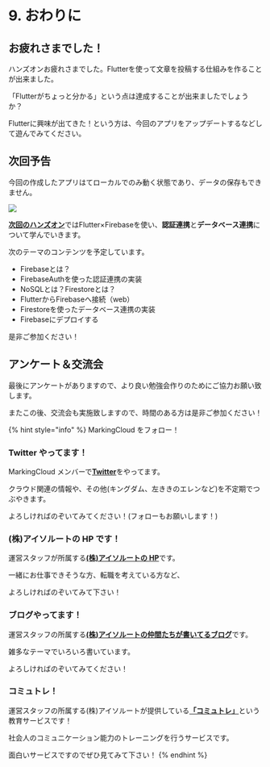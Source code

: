 # 9. おわりに

## お疲れさまでした！

ハンズオンお疲れさまでした。Flutterを使って文章を投稿する仕組みを作ることが出来ました。

「Flutterがちょっと分かる」という点は達成することが出来ましたでしょうか？

Flutterに興味が出てきた！という方は、今回のアプリをアップデートするなどして遊んでみてください。

## 次回予告

今回の作成したアプリはてローカルでのみ動く状態であり、データの保存もできません。

![](.gitbook/assets/2\_firebase\_2021\_0925\_2335.png)

[**次回のハンズオン**](https://markingcloud.connpass.com/event/226165/)ではFlutter×Firebaseを使い、**認証連携**と**データベース連携**について学んでいきます。

次のテーマのコンテンツを予定しています。

* Firebaseとは？
* FirebaseAuthを使った認証連携の実装
* NoSQLとは？Firestoreとは？
* FlutterからFirebaseへ接続（web）
* Firestoreを使ったデータベース連携の実装
* Firebaseにデプロイする

是非ご参加ください！

## アンケート＆交流会

最後にアンケートがありますので、より良い勉強会作りのためにご協力お願い致します。

またこの後、交流会も実施致しますので、時間のある方は是非ご参加ください！

{% hint style="info" %}
MarkingCloud をフォロー！

### **Twitter やってます！**

MarkingCloud メンバーで[**Twitter**](https://twitter.com/MarkingCloud)をやってます。

クラウド関連の情報や、その他(キングダム、左ききのエレンなど)を不定期でつぶやきます。

よろしければのぞいてみてください！(フォローもお願いします！)

### **(株)アイソルートの HP です！**

運営スタッフが所属する[**(株)アイソルートの HP**](https://www.isoroot.jp)です。

一緒にお仕事できそうな方、転職を考えている方など、

よろしければのぞいてみて下さい！

### **ブログやってます！**

運営スタッフの所属する[**(株)アイソルートの仲間たちが書いてるブログ**](https://www.isoroot.jp/blog/)です。

雑多なテーマでいろいろ書いています。

よろしければのぞいてみてください！

### **コミュトレ！**

運営スタッフの所属する(株)アイソルートが提供している[**「コミュトレ」**](https://commu-training.isoroot.jp)という教育サービスです！

社会人のコミュニケーション能力のトレーニングを行うサービスです。

面白いサービスですのでぜひ見てみて下さい！
{% endhint %}
